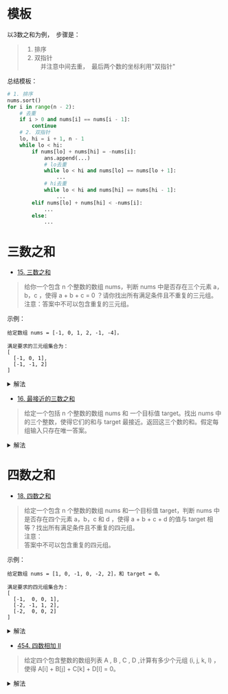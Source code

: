 # 模板
以3数之和为例，　步骤是：
> 1. 排序
> 2. 双指针    
>　并注意中间去重，　最后两个数的坐标利用"双指针"

总结模板：
```python
# 1. 排序
nums.sort()
for i in range(n - 2):
    # 去重
    if i > 0 and nums[i] == nums[i - 1]:
        continue
    # 2. 双指针
    lo, hi = i + 1, n - 1
    while lo < hi:
        if nums[lo] + nums[hi] = -nums[i]:
            ans.append(...)
            # lo去重
            while lo < hi and nums[lo] == nums[lo + 1]:
                ...
            # hi去重
            while lo < hi and nums[hi] == nums[hi - 1]:
                ...
        elif nums[lo] + nums[hi] < -nums[i]:
            ...
        else:
            ...
```

# 三数之和
- [15. 三数之和](https://leetcode-cn.com/problems/3sum/)
> 给你一个包含 n 个整数的数组 nums，判断 nums 中是否存在三个元素 a，b，c ，使得 a + b + c = 0 ？请你找出所有满足条件且不重复的三元组。       
注意：答案中不可以包含重复的三元组。


示例：
```shell
给定数组 nums = [-1, 0, 1, 2, -1, -4]，

满足要求的三元组集合为：
[
  [-1, 0, 1],
  [-1, -1, 2]
]
```

<details>
    <summary>解法</summary>
    
```python
class Solution:
    def threeSum(self, nums: List[int]) -> List[List[int]]:
        if len(nums) < 3:
            return []
        # 1. 排序
        nums.sort()
        n = len(nums)
        ans = []
        for i in range(n - 2):
            if nums[i] > 0:
                return ans
            # 1.1 外去重
            if i > 0 and nums[i] == nums[i - 1]:
                continue
            lo, hi = i + 1, n - 1 
            # 2. 双指针
            while lo < hi:
                if nums[lo] + nums[hi] == -nums[i]:
                    ans.append([nums[i], nums[lo], nums[hi]])
                    # 2.1 内去重
                    while lo < hi and nums[lo] == nums[lo + 1]:
                        lo += 1
                    while lo < hi and nums[hi] == nums[hi - 1]:
                        hi -= 1
                    lo += 1
                    hi -= 1
                elif nums[lo] + nums[hi] < -nums[i]:
                    lo += 1
                else:
                    hi -= 1
        return ans
```
</details>

- [16. 最接近的三数之和](https://leetcode-cn.com/problems/3sum-closest/)
> 给定一个包括 n 个整数的数组 nums 和 一个目标值 target。找出 nums 中的三个整数，使得它们的和与 target 最接近。返回这三个数的和。假定每组输入只存在唯一答案。

<details>
    <summary>解法</summary>
    
```python
class Solution:
    def threeSumClosest(self, nums: List[int], target: int) -> int:
        nums.sort()
        n = len(nums)
        nearest = 10 ** 7

        for i in range(n - 2):
            lo, hi = i + 1, n - 1
            # 双指针
            while lo < hi:
                total = nums[i] + nums[lo] + nums[hi]
                if total == target:
                    return total
                elif total < target:
                    lo += 1
                else:
                    hi -= 1
                # 直接根据"最近"的定义取结果
                nearest = min(nearest, total, key=lambda x: abs(x - target))
        
        return nearest
```
</details>


# 四数之和
- [18. 四数之和](https://leetcode-cn.com/problems/4sum/)
> 给定一个包含 n 个整数的数组 nums 和一个目标值 target，判断 nums 中是否存在四个元素 a，b，c 和 d ，使得 a + b + c + d 的值与 target 相等？找出所有满足条件且不重复的四元组。      
注意：     
答案中不可以包含重复的四元组。

示例：
```shell
给定数组 nums = [1, 0, -1, 0, -2, 2]，和 target = 0。

满足要求的四元组集合为：
[
  [-1,  0, 0, 1],
  [-2, -1, 1, 2],
  [-2,  0, 0, 2]
]
```

<details>
    <summary>解法</summary>
    
```python
class Solution:
    def fourSum(self, nums: List[int], target: int) -> List[List[int]]:
        if len(nums) < 4:
            return []
        nums.sort()
        n = len(nums)
        ans = []
        if sum(nums[-4:]) < target:
            return ans
        for i in range(n - 3):
            if sum(nums[i:i+4]) > target:
                break
            if i > 0 and nums[i] == nums[i - 1]:
                continue
            for j in range(i + 1, n - 2):
                if sum(nums[j:j+3]) + nums[i] > target:
                    break
                if j - i > 1 and nums[j] == nums[j - 1]:
                    continue
                lo, hi = j + 1, n - 1
                while lo < hi:
                    if nums[i] + nums[j] + nums[lo] + nums[hi] == target:
                        ans.append([nums[i], nums[j], nums[lo], nums[hi]])
                        while lo < hi and nums[lo] == nums[lo + 1]:
                            lo += 1
                        while lo < hi and nums[hi] == nums[hi - 1]:
                            hi -= 1
                        lo += 1
                        hi -= 1
                    elif nums[i] + nums[j] + nums[lo] + nums[hi] < target:
                        lo += 1
                    else:
                        hi -= 1
        return ans
```
还可以更深一步去重，这里不做重点讨论．
</details>

- [454. 四数相加 II](https://leetcode-cn.com/problems/4sum-ii/)
> 给定四个包含整数的数组列表 A , B , C , D ,计算有多少个元组 (i, j, k, l) ，使得 A[i] + B[j] + C[k] + D[l] = 0。

<details>
    <summary>解法</summary>
    
```python
class Solution:
    def fourSumCount(self, A: List[int], B: List[int], C: List[int], D: List[int]) -> int:
        h = collections.defaultdict(int)
        for a in A:
            for b in B:
                h[- a - b] += 1
        return sum(h[c + d] for c in C for d in D)
```
</details>


